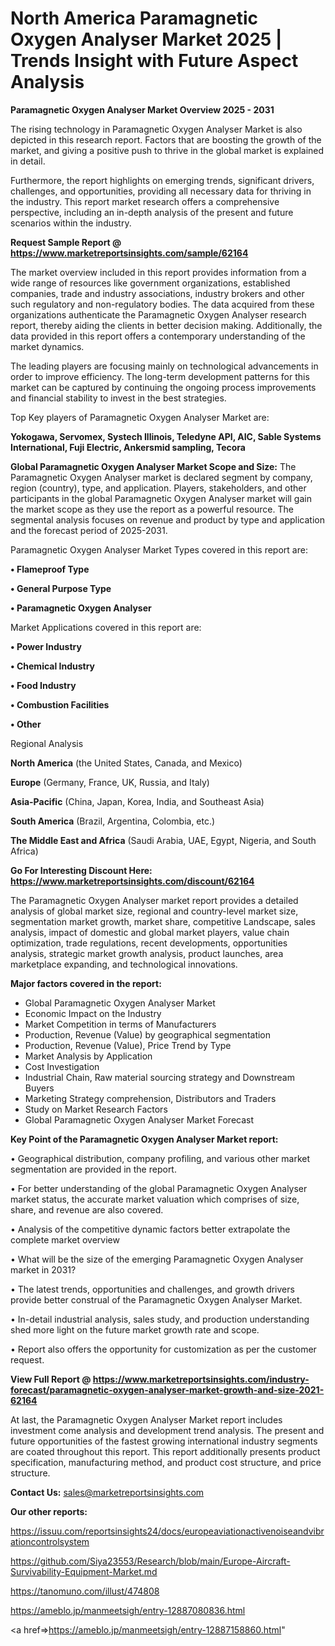  # North America Paramagnetic Oxygen Analyser Market 2025 | Trends Insight with Future Aspect Analysis

<Strong> Paramagnetic Oxygen Analyser Market Overview 2025 - 2031</strong>

The rising technology in Paramagnetic Oxygen Analyser Market is also depicted in this research report. Factors that are boosting the growth of the market, and giving a positive push to thrive in the global market is explained in detail.

Furthermore, the report highlights on emerging trends, significant drivers, challenges, and opportunities, providing all necessary data for thriving in the industry. This report market research offers a comprehensive perspective, including an in-depth analysis of the present and future scenarios within the industry.

<strong>Request Sample Report @ <a href=https://www.marketreportsinsights.com/sample/62164>https://www.marketreportsinsights.com/sample/62164</a></strong>

The market overview included in this report provides information from a wide range of resources like government organizations, established companies, trade and industry associations, industry brokers and other such regulatory and non-regulatory bodies. The data acquired from these organizations authenticate the Paramagnetic Oxygen Analyser research report, thereby aiding the clients in better decision making. Additionally, the data provided in this report offers a contemporary understanding of the market dynamics.

The leading players are focusing mainly on technological advancements in order to improve efficiency. The long-term development patterns for this market can be captured by continuing the ongoing process improvements and financial stability to invest in the best strategies.

Top Key players of Paramagnetic Oxygen Analyser Market are:

<strong>Yokogawa, Servomex, Systech Illinois, Teledyne API, AIC, Sable Systems International, Fuji Electric, Ankersmid sampling, Tecora</strong>

<strong><b>Global Paramagnetic Oxygen Analyser Market Scope and Size:</b></strong>
The Paramagnetic Oxygen Analyser market is declared segment by company, region (country), type, and application. Players, stakeholders, and other participants in the global Paramagnetic Oxygen Analyser market will gain the market scope as they use the report as a powerful resource. The segmental analysis focuses on revenue and product by type and application and the forecast period of 2025-2031.

Paramagnetic Oxygen Analyser Market Types covered in this report are:

<strong>• Flameproof Type

• General Purpose Type

• Paramagnetic Oxygen Analyser</strong>

Market Applications covered in this report are:

<strong>• Power Industry

• Chemical Industry

• Food Industry

• Combustion Facilities

• Other</strong> 

Regional Analysis

<strong>North America</strong> (the United States, Canada, and Mexico)

<strong>Europe</strong> (Germany, France, UK, Russia, and Italy)

<strong>Asia-Pacific</strong> (China, Japan, Korea, India, and Southeast Asia)

<strong>South America</strong> (Brazil, Argentina, Colombia, etc.)

<strong>The Middle East and Africa</strong> (Saudi Arabia, UAE, Egypt, Nigeria, and South Africa)

<strong>Go For Interesting Discount Here: <a href=https://www.marketreportsinsights.com/discount/62164>https://www.marketreportsinsights.com/discount/62164</a></strong>

The Paramagnetic Oxygen Analyser market report provides a detailed analysis of global market size, regional and country-level market size, segmentation market growth, market share, competitive Landscape, sales analysis, impact of domestic and global market players, value chain optimization, trade regulations, recent developments, opportunities analysis, strategic market growth analysis, product launches, area marketplace expanding, and technological innovations.

<strong><b>Major factors covered in the report:</b></strong>
<ul>
  <li>Global Paramagnetic Oxygen Analyser Market </li>
  <li>Economic Impact on the Industry</li>
  <li>Market Competition in terms of Manufacturers</li>
  <li>Production, Revenue (Value) by geographical segmentation</li>
  <li>Production, Revenue (Value), Price Trend by Type</li>
  <li>Market Analysis by Application</li>
  <li>Cost Investigation</li>
  <li>Industrial Chain, Raw material sourcing strategy and Downstream Buyers</li>
  <li>Marketing Strategy comprehension, Distributors and Traders</li>
  <li>Study on Market Research Factors</li>
  <li>Global Paramagnetic Oxygen Analyser Market Forecast</li>
</ul>

<strong><b>Key Point of the Paramagnetic Oxygen Analyser Market report:</b></strong>

• Geographical distribution, company profiling, and various other market segmentation are provided in the report.

• For better understanding of the global Paramagnetic Oxygen Analyser market status, the accurate market valuation which comprises of size, share, and revenue are also covered.

• Analysis of the competitive dynamic factors better extrapolate the complete market overview

• What will be the size of the emerging Paramagnetic Oxygen Analyser market in 2031?

• The latest trends, opportunities and challenges, and growth drivers provide better construal of the Paramagnetic Oxygen Analyser Market.

• In-detail industrial analysis, sales study, and production understanding shed more light on the future market growth rate and scope.

• Report also offers the opportunity for customization as per the customer request.

<strong><b>View Full Report @ <a href=https://www.marketreportsinsights.com/industry-forecast/paramagnetic-oxygen-analyser-market-growth-and-size-2021-62164>https://www.marketreportsinsights.com/industry-forecast/paramagnetic-oxygen-analyser-market-growth-and-size-2021-62164</a></b></strong>


At last, the Paramagnetic Oxygen Analyser Market report includes investment come analysis and development trend analysis. The present and future opportunities of the fastest growing international industry segments are coated throughout this report. This report additionally presents product specification, manufacturing method, and product cost structure, and price structure.

<strong>Contact Us:</strong>
sales@marketreportsinsights.com

<strong>Our other reports:</strong>

<a href=https://issuu.com/reportsinsights24/docs/europeaviationactivenoiseandvibrationcontrolsystem>https://issuu.com/reportsinsights24/docs/europeaviationactivenoiseandvibrationcontrolsystem</a>

<a href=https://github.com/Siya23553/Research/blob/main/Europe-Aircraft-Survivability-Equipment-Market.md>https://github.com/Siya23553/Research/blob/main/Europe-Aircraft-Survivability-Equipment-Market.md</a>

<a href=https://tanomuno.com/illust/474808>https://tanomuno.com/illust/474808</a>

<a href=https://ameblo.jp/manmeetsigh/entry-12887080836.html>https://ameblo.jp/manmeetsigh/entry-12887080836.html</a>

<a href=>https://ameblo.jp/manmeetsigh/entry-12887158860.html</a>"

